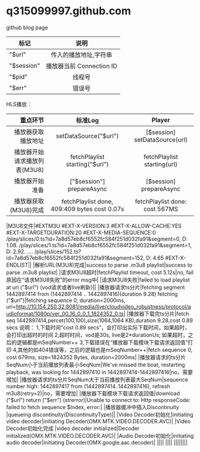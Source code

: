 # q315099997.github.com
github blog page

|标记       |说明                    |
| --------- |:----------------------:| 
|"$url"     |传入的播放地址,字符串   |
|"$session" |播放器当前 Connection ID|
|"$pid"     |线程号                  |
|"$err"     |错误号                  |

HLS播放：

|重点环节                        |标准Log                                       |Player                          |
|-------------------------------:|:------------------------------------------:|:--------------------------------:|
|播放器获取播放地址              |setDataSource("$url")                       |[$session] setDataSource(url)     |
|播放器开始请求播放列表(M3U8)    |fetchPlaylist starting("$url")              |fetchPlaylist starting(url)       |
|播放器开始准备                  |["$session"] prepareAsync                   |[$session] prepareAsync           |
|播放器获取(M3U8)完成            |fetchPlaylist done, 409:409 bytes cost 0.07s|fetchPlaylist done: cost 567MS    |


|M3U8文件|#EXTM3U
#EXT-X-VERSION:3
#EXT-X-ALLOW-CACHE:YES
#EXT-X-TARGETDURATION:20
#EXT-X-MEDIA-SEQUENCE:0
/play/slices/0.ts?id=7a8d57eb8cf6552fc584f251d032fa91&segment=0, D: 1.08.
/play/slices/1.ts?id=7a8d57eb8cf6552fc584f251d032fa91&segment=1, D: 2.92.
....
/play/slices/152.ts?id=7a8d57eb8cf6552fc584f251d032fa91&segment=152, D: 4.65
#EXT-X-ENDLIST||
|解析URL(M3U8)完成|success to parse .m3u8 playlist|success to parse .m3u8 playlist|
|请求M3U8超时|fetchPlaylist timeout, cost 5.12s|no, fail原因在“请求M3U8失败”的error msg中|
|请求M3U8失败|failed to load playlist at url ("$url") (vod请求或者live刷新)||
|播放器请求ts分片|fetching segment 1442897414 from (1442897414 .. 1442897416)(duration 9.28)
fetching ("$url")|fetching sequence 0, duration=2000ms, uri=http://10.154.250.32:8081/media/live/cloudvideo_robustness/protocol/audioformat/1080p/ver_00_16_0_0_1_1824352_0.ts|
|播放器下载完ts分片|fetch seq 1442897414,percet(100,100),size(1064,1064 KB),duration  9.28,cost  0.89 secs
说明：
1,下载时间“cost  0.89 secs”，会打印出实际下载时间，如果超时，会打印出超时的时间
2,超时时间，vod是30s, live是2*durationUs; 如果超时，之后的逻辑都是mSeqNumber++
3,下载错误在“播放器下载模块下载请求返回值”打印
4,其他的如404错误等，之后的逻辑也是mSeqNumber++|fetch sequence 0, cost 679ms, size=1824352 Bytes, duration=2000ms|
|播放器请求的ts分片SeqNum小于当前播放列表最小SeqNum|We've missed the boat, restarting playback, was looking for 1442897410 in 1442897414-1442897416|no，需要增加|
|播放器请求的ts分片SeqNum大于当前播放列表最大SeqNum|sequence number high: 1442897417 from (1442897414..1442897416), refresh m3u8(retry=2)|no，需要增加|
|播放器下载模块下载请求返回值|download ("$url") return ("$err") (strerror)|Unable to connect to:
Http responseCode:
failed to fetch sequence $Index, error:|
|播放器缓冲中插入Discontinuity	|queueing discontinuity(DiscontinuityType)||
|Video Decoder初始化|initiating video decoder|initiating Decoder(OMX.MTK.VIDEO.DECODER.AVC)|
|Video Decoder初始化完成 |video decoder initialized|Decoder initialized(OMX.MTK.VIDEO.DECODER.AVC)|
|Audio Decoder初始化|initiating audio decoder|initiating Decoder(OMX.google.aac.decoder)|
||||
||||
||||||||
